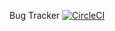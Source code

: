Bug Tracker
[![CircleCI](https://circleci.com/gh/jackob101/bugTracker/tree/master.svg?style=svg)](https://circleci.com/gh/jackob101/bugTracker/tree/master)
